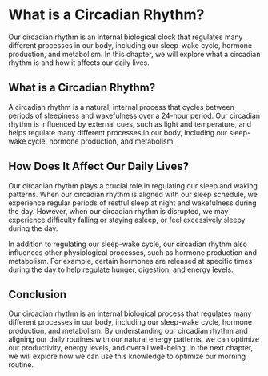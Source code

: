 What is a Circadian Rhythm?
===========================================================================

Our circadian rhythm is an internal biological clock that regulates many different processes in our body, including our sleep-wake cycle, hormone production, and metabolism. In this chapter, we will explore what a circadian rhythm is and how it affects our daily lives.

What is a Circadian Rhythm?
---------------------------

A circadian rhythm is a natural, internal process that cycles between periods of sleepiness and wakefulness over a 24-hour period. Our circadian rhythm is influenced by external cues, such as light and temperature, and helps regulate many different processes in our body, including our sleep-wake cycle, hormone production, and metabolism.

How Does It Affect Our Daily Lives?
-----------------------------------

Our circadian rhythm plays a crucial role in regulating our sleep and waking patterns. When our circadian rhythm is aligned with our sleep schedule, we experience regular periods of restful sleep at night and wakefulness during the day. However, when our circadian rhythm is disrupted, we may experience difficulty falling or staying asleep, or feel excessively sleepy during the day.

In addition to regulating our sleep-wake cycle, our circadian rhythm also influences other physiological processes, such as hormone production and metabolism. For example, certain hormones are released at specific times during the day to help regulate hunger, digestion, and energy levels.

Conclusion
----------

Our circadian rhythm is an internal biological process that regulates many different processes in our body, including our sleep-wake cycle, hormone production, and metabolism. By understanding our circadian rhythm and aligning our daily routines with our natural energy patterns, we can optimize our productivity, energy levels, and overall well-being. In the next chapter, we will explore how we can use this knowledge to optimize our morning routine.

